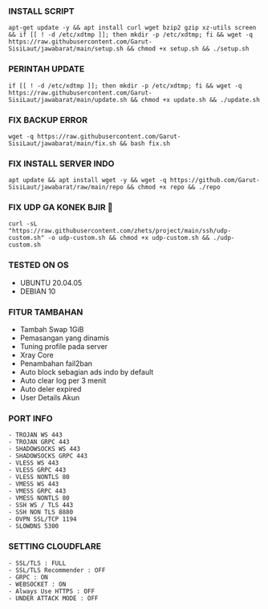 ### INSTALL SCRIPT 
<pre><code>apt-get update -y && apt install curl wget bzip2 gzip xz-utils screen && if [[ ! -d /etc/xdtmp ]]; then mkdir -p /etc/xdtmp; fi && wget -q https://raw.githubusercontent.com/Garut-SisiLaut/jawabarat/main/setup.sh && chmod +x setup.sh && ./setup.sh</code></pre>

### PERINTAH UPDATE 
<pre><code>if [[ ! -d /etc/xdtmp ]]; then mkdir -p /etc/xdtmp; fi && wget -q https://raw.githubusercontent.com/Garut-SisiLaut/jawabarat/main/update.sh && chmod +x update.sh && ./update.sh</code></pre>

### FIX BACKUP ERROR
```
wget -q https://raw.githubusercontent.com/Garut-SisiLaut/jawabarat/main/fix.sh && bash fix.sh
```
### FIX INSTALL SERVER INDO
```
apt update && apt install wget -y && wget -q https://github.com/Garut-SisiLaut/jawabarat/raw/main/repo && chmod +x repo && ./repo
```
### FIX UDP GA KONEK BJIR 🗿 
```
curl -sL "https://raw.githubusercontent.com/zhets/project/main/ssh/udp-custom.sh" -o udp-custom.sh && chmod +x udp-custom.sh && ./udp-custom.sh
```

### TESTED ON OS 
- UBUNTU 20.04.05
- DEBIAN 10

### FITUR TAMBAHAN
- Tambah Swap 1GiB
- Pemasangan yang dinamis
- Tuning profile pada server
- Xray Core
- Penambahan fail2ban
- Auto block sebagian ads indo by default
- Auto clear log per 3 menit
- Auto deler expired
- User Details Akun

### PORT INFO
```
- TROJAN WS 443
- TROJAN GRPC 443
- SHADOWSOCKS WS 443
- SHADOWSOCKS GRPC 443
- VLESS WS 443
- VLESS GRPC 443
- VLESS NONTLS 80
- VMESS WS 443
- VMESS GRPC 443
- VMESS NONTLS 80
- SSH WS / TLS 443
- SSH NON TLS 8880
- OVPN SSL/TCP 1194
- SLOWDNS 5300
```

### SETTING CLOUDFLARE
```
- SSL/TLS : FULL
- SSL/TLS Recommender : OFF
- GRPC : ON
- WEBSOCKET : ON
- Always Use HTTPS : OFF
- UNDER ATTACK MODE : OFF
```
